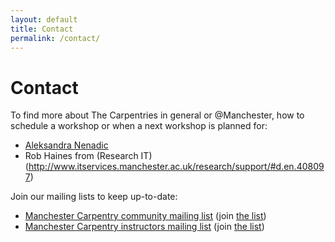 ```yaml
---
layout: default
title: Contact
permalink: /contact/
---
```


# Contact

To find more about The Carpentries in general or @Manchester, how to schedule a workshop or when a next workshop is planned for:

- [Aleksandra Nenadic](mailto:a.nenadic@manchester.ac.uk)
- Rob Haines from (Research IT)(http://www.itservices.manchester.ac.uk/research/support/#d.en.408097)

Join our mailing lists to keep up-to-date:

- [Manchester Carpentry community mailing list](mailto:carpentries@listserv.manchester.ac.uk) (join [the list](http://listserv.manchester.ac.uk/cgi-bin/wa?A0=carpentries))
- [Manchester Carpentry instructors mailing list](mailto:carpentryinstructors@listserv.manchester.ac.uk) (join [the list](https://listserv.manchester.ac.uk/cgi-bin/wa?SUBED1=carpentryinstructors&A=1))

